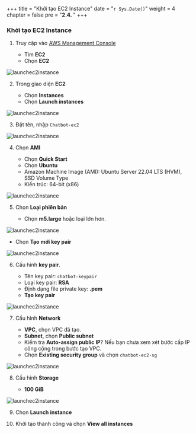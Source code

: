 +++
title = "Khởi tạo EC2 Instance"
date = "`r Sys.Date()`"
weight = 4
chapter = false
pre = "<b>2.4. </b>"
+++

### Khởi tạo EC2 Instance

1. Truy cập vào [AWS Management Console](https://aws.amazon.com/console/)

   - Tìm **EC2**
   - Chọn **EC2**

![launchec2instance](/Deploying-a-Multi-Model-and-Multi-RAG-Powered-Chatbot-Using-AWS-CDK-on-AWS/images/2-preparation-steps/4-launchec2instance/001-4-launchec2instance.png?width=90pc)

2. Trong giao diện **EC2**

   - Chọn **Instances**
   - Chọn **Launch instances**

![launchec2instance](/Deploying-a-Multi-Model-and-Multi-RAG-Powered-Chatbot-Using-AWS-CDK-on-AWS/images/2-preparation-steps/4-launchec2instance/002-4-launchec2instance.png?width=90pc)

3. Đặt tên, nhập `Chatbot-ec2`

![launchec2instance](/Deploying-a-Multi-Model-and-Multi-RAG-Powered-Chatbot-Using-AWS-CDK-on-AWS/images/2-preparation-steps/4-launchec2instance/003-4-launchec2instance.png?width=90pc)

4. Chọn **AMI**

   - Chọn **Quick Start**
   - Chọn **Ubuntu**
   - Amazon Machine Image (AMI): Ubuntu Server 22.04 LTS (HVM), SSD Volume Type
   - Kiến trúc: 64-bit (x86)

![launchec2instance](/Deploying-a-Multi-Model-and-Multi-RAG-Powered-Chatbot-Using-AWS-CDK-on-AWS/images/2-preparation-steps/4-launchec2instance/004-4-launchec2instance.png?width=90pc)

5. Chọn **Loại phiên bản**

   - Chọn **m5.large** hoặc loại lớn hơn.

![launchec2instance](/Deploying-a-Multi-Model-and-Multi-RAG-Powered-Chatbot-Using-AWS-CDK-on-AWS/images/2-preparation-steps/4-launchec2instance/005-4-launchec2instance.png?width=90pc)

- Chọn **Tạo mới key pair**

![launchec2instance](/Deploying-a-Multi-Model-and-Multi-RAG-Powered-Chatbot-Using-AWS-CDK-on-AWS/images/2-preparation-steps/4-launchec2instance/006-4-launchec2instance.png?width=90pc)

6. Cấu hình **key pair**.

   - Tên key pair: `chatbot-keypair`
   - Loại key pair: **RSA**
   - Định dạng file private key: **.pem**
   - **Tạo key pair**

![launchec2instance](/Deploying-a-Multi-Model-and-Multi-RAG-Powered-Chatbot-Using-AWS-CDK-on-AWS/images/2-preparation-steps/4-launchec2instance/007-4-launchec2instance.png?width=90pc)

7. Cấu hình **Network**

   - **VPC**, chọn VPC đã tạo.
   - **Subnet**, chọn **Public subnet**
   - Kiểm tra **Auto-assign public IP**? Nếu bạn chưa xem xét bước cấp IP công cộng trong bước tạo VPC.
   - Chọn **Existing security group** và chọn `chatbot-ec2-sg`

![launchec2instance](/Deploying-a-Multi-Model-and-Multi-RAG-Powered-Chatbot-Using-AWS-CDK-on-AWS/images/2-preparation-steps/4-launchec2instance/008-4-launchec2instance.png?width=90pc)

8. Cấu hình **Storage**

   - **100 GiB**

![launchec2instance](/Deploying-a-Multi-Model-and-Multi-RAG-Powered-Chatbot-Using-AWS-CDK-on-AWS/images/2-preparation-steps/4-launchec2instance/009-4-launchec2instance.png?width=90pc)

9. Chọn **Launch instance**

10. Khởi tạo thành công và chọn **View all instances**
